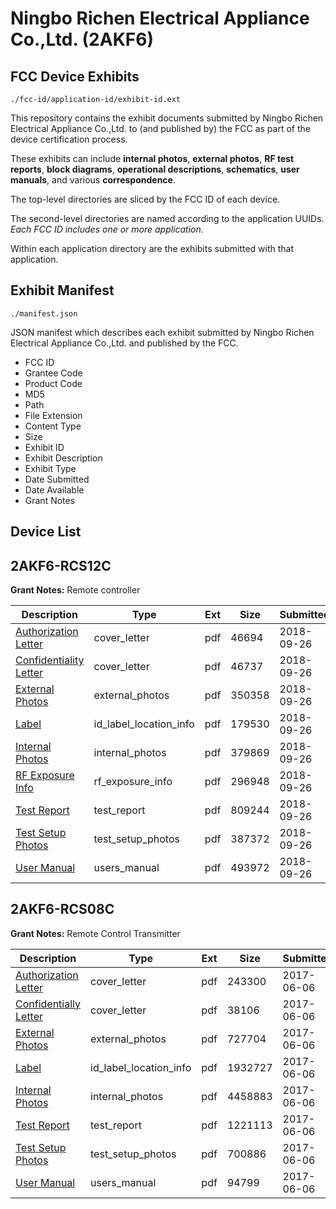 # Ningbo Richen Electrical Appliance Co.,Ltd. (2AKF6)
## FCC Device Exhibits

```
./fcc-id/application-id/exhibit-id.ext
```

This repository contains the exhibit documents submitted by Ningbo Richen Electrical Appliance Co.,Ltd. to (and published by) the FCC as part of the device certification process.

These exhibits can include **internal photos**, **external photos**, **RF test reports**, **block diagrams**, **operational descriptions**, **schematics**, **user manuals**, and various **correspondence**.

The top-level directories are sliced by the FCC ID of each device.

The second-level directories are named according to the application UUIDs. *Each FCC ID includes one or more application.*

Within each application directory are the exhibits submitted with that application. 

## Exhibit Manifest

```
./manifest.json
```

JSON manifest which describes each exhibit submitted by Ningbo Richen Electrical Appliance Co.,Ltd. and published by the FCC.

- FCC ID
- Grantee Code
- Product Code
- MD5
- Path
- File Extension
- Content Type
- Size
- Exhibit ID
- Exhibit Description
- Exhibit Type
- Date Submitted
- Date Available
- Grant Notes

## Device List
## 2AKF6-RCS12C
**Grant Notes:** Remote controller

| Description | Type | Ext | Size | Submitted | Available |
| ----------- | ---- | --- | ---- | --------- | --------- |
| [Authorization Letter](2AKF6-RCS12C/00704429a6502d6e4550687f55e0a427/4020153.pdf) | cover_letter | pdf | 46694 | 2018-09-26 | 2018-09-26 |
| [Confidentiality Letter](2AKF6-RCS12C/00704429a6502d6e4550687f55e0a427/4020154.pdf) | cover_letter | pdf | 46737 | 2018-09-26 | 2018-09-26 |
| [External Photos](2AKF6-RCS12C/00704429a6502d6e4550687f55e0a427/4020152.pdf) | external_photos | pdf | 350358 | 2018-09-26 | 2018-09-26 |
| [Label](2AKF6-RCS12C/00704429a6502d6e4550687f55e0a427/4020156.pdf) | id_label_location_info | pdf | 179530 | 2018-09-26 | 2018-09-26 |
| [Internal Photos](2AKF6-RCS12C/00704429a6502d6e4550687f55e0a427/4020155.pdf) | internal_photos | pdf | 379869 | 2018-09-26 | 2018-09-26 |
| [RF Exposure Info](2AKF6-RCS12C/00704429a6502d6e4550687f55e0a427/4020157.pdf) | rf_exposure_info | pdf | 296948 | 2018-09-26 | 2018-09-26 |
| [Test Report](2AKF6-RCS12C/00704429a6502d6e4550687f55e0a427/4020160.pdf) | test_report | pdf | 809244 | 2018-09-26 | 2018-09-26 |
| [Test Setup Photos](2AKF6-RCS12C/00704429a6502d6e4550687f55e0a427/4020159.pdf) | test_setup_photos | pdf | 387372 | 2018-09-26 | 2018-09-26 |
| [User Manual](2AKF6-RCS12C/00704429a6502d6e4550687f55e0a427/4020161.pdf) | users_manual | pdf | 493972 | 2018-09-26 | 2018-09-26 |
## 2AKF6-RCS08C
**Grant Notes:** Remote Control Transmitter

| Description | Type | Ext | Size | Submitted | Available |
| ----------- | ---- | --- | ---- | --------- | --------- |
| [Authorization Letter](2AKF6-RCS08C/fbc889a79100bfc37e1adbd8411e2712/3414695.pdf) | cover_letter | pdf | 243300 | 2017-06-06 | 2017-06-06 |
| [Confidentially Letter](2AKF6-RCS08C/fbc889a79100bfc37e1adbd8411e2712/3414696.pdf) | cover_letter | pdf | 38106 | 2017-06-06 | 2017-06-06 |
| [External Photos](2AKF6-RCS08C/fbc889a79100bfc37e1adbd8411e2712/3414698.pdf) | external_photos | pdf | 727704 | 2017-06-06 | 2017-06-06 |
| [Label](2AKF6-RCS08C/fbc889a79100bfc37e1adbd8411e2712/3414700.pdf) | id_label_location_info | pdf | 1932727 | 2017-06-06 | 2017-06-06 |
| [Internal Photos](2AKF6-RCS08C/fbc889a79100bfc37e1adbd8411e2712/3414699.pdf) | internal_photos | pdf | 4458883 | 2017-06-06 | 2017-06-06 |
| [Test Report](2AKF6-RCS08C/fbc889a79100bfc37e1adbd8411e2712/3414704.pdf) | test_report | pdf | 1221113 | 2017-06-06 | 2017-06-06 |
| [Test Setup Photos](2AKF6-RCS08C/fbc889a79100bfc37e1adbd8411e2712/3414703.pdf) | test_setup_photos | pdf | 700886 | 2017-06-06 | 2017-06-06 |
| [User Manual](2AKF6-RCS08C/fbc889a79100bfc37e1adbd8411e2712/3414705.pdf) | users_manual | pdf | 94799 | 2017-06-06 | 2017-06-06 |
